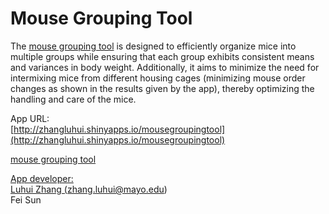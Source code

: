 # Mouse Grouping Tool
The [mouse grouping tool](http://zhangluhui.shinyapps.io/mousegroupingtool) is designed to efficiently organize mice into multiple groups while ensuring that each group exhibits consistent means and variances in body weight. Additionally, it aims to minimize the need for intermixing mice from different housing cages (minimizing mouse order changes as shown in the results given by the app), thereby optimizing the handling and care of the mice.

App URL:<br />
[http://zhangluhui.shinyapps.io/mousegroupingtool](http://zhangluhui.shinyapps.io/mousegroupingtool)

<a href = "http://zhangluhui.shinyapps.io/mousegroupingtool">mouse grouping tool

App developer:<br />
Luhui Zhang (zhang.luhui@mayo.edu)<br />
Fei Sun
